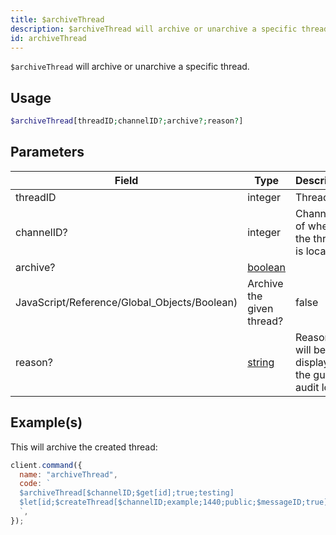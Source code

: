 ```yaml
---
title: $archiveThread
description: $archiveThread will archive or unarchive a specific thread.
id: archiveThread
---
```


`$archiveThread` will archive or unarchive a specific thread.

## Usage

```php
$archiveThread[threadID;channelID?;archive?;reason?]
```

## Parameters

| Field                                        | Type                                                                                                | Description                                              | Required |
| -------------------------------------------- | --------------------------------------------------------------------------------------------------- | -------------------------------------------------------- | :------: |
| threadID                                     | integer                                                                                             | Thread ID.                                               |   true   |
| channelID?                                   | integer                                                                                             | Channel ID of where the thread is located.               |  false   |
| archive?                                     | [boolean](https://developer.mozilla.org/en-US/docs/Web/JavaScript/Reference/Global_Objects/Boolean) |
| JavaScript/Reference/Global_Objects/Boolean) | Archive the given thread?                                                                           | false                                                    |
| reason?                                      | [string](https://developer.mozilla.org/en-US/docs/Web/JavaScript/Reference/Global_Objects/String)   | Reason that will be displayed in the guild's audit logs. |  false   |

## Example(s)

This will archive the created thread:

```javascript
client.command({
  name: "archiveThread",
  code: `
  $archiveThread[$channelID;$get[id];true;testing]
  $let[id;$createThread[$channelID;example;1440;public;$messageID;true]]  
  `,
});
```
